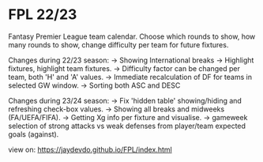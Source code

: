 # FPL 22/23

Fantasy Premier League team calendar.
Choose which rounds to show, how many rounds to show, change difficulty per team for future fixtures.

Changes during 22/23 season:
-> 	Showing International breaks
-> 	Highlight fixtures, highlight team fixtures.
-> 	Difficulty factor can be changed per team, both 'H' and 'A' values.
->  Immediate recalculation of DF for teams in selected GW window. 
->  Sorting both ASC and DESC

Changes during 23/24 season:
->  Fix 'hidden table' showing/hiding and refreshing check-box values.
-> 	Showing all breaks and midweeks (FA/UEFA/FIFA).
-> 	Getting Xg info per fixture and visualise.
-> 	gameweek selection of strong attacks vs weak defenses from player/team expected goals (against).
        
view on: https://jaydevdo.github.io/FPL/index.html
